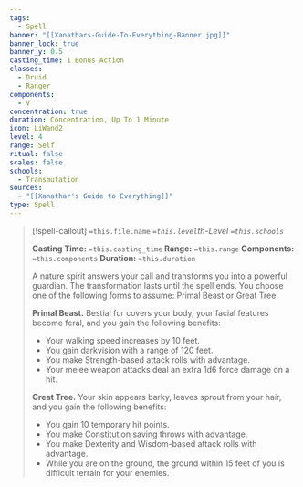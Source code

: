 ```yaml
---
tags:
  - Spell
banner: "[[Xanathars-Guide-To-Everything-Banner.jpg]]"
banner_lock: true
banner_y: 0.5
casting_time: 1 Bonus Action
classes:
  - Druid
  - Ranger
components:
  - V
concentration: true
duration: Concentration, Up To 1 Minute
icon: LiWand2
level: 4
range: Self
ritual: false
scales: false
schools:
  - Transmutation
sources:
  - "[[Xanathar's Guide to Everything]]"
type: Spell
---
```

>[!spell-callout] `=this.file.name`
>*`=this.level`th-Level `=this.schools`*
>
>**Casting Time:** `=this.casting_time`
>**Range:** `=this.range`
>**Components:** `=this.components`
>**Duration:** `=this.duration`
>
>A nature spirit answers your call and transforms you into a powerful guardian. The transformation lasts until the spell ends. You choose one of the following forms to assume: Primal Beast or Great Tree.
>
>**Primal Beast.** Bestial fur covers your body, your facial features become feral, and you gain the following benefits:
>
>* Your walking speed increases by 10 feet.
>* You gain darkvision with a range of 120 feet.
>* You make Strength-based attack rolls with advantage.
>* Your melee weapon attacks deal an extra 1d6 force damage on a hit.
>
>**Great Tree.** Your skin appears barky, leaves sprout from your hair, and you gain the following benefits:
>
>* You gain 10 temporary hit points.
>* You make Constitution saving throws with advantage.
>* You make Dexterity and Wisdom-based attack rolls with advantage.
>* While you are on the ground, the ground within 15 feet of you is difficult terrain for your enemies.
>
>
